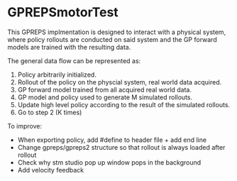 # GPREPSmotorTest
This GPREPS implmentation is designed to interact with a physical system,
where policy rollouts are conducted on said system and the GP forward
models are trained with the resulting data.

The general data flow can be represented as:
1. Policy arbitrarily initialized.
2. Rollout of the policy on the physcial system, real world data
   acquired.
3. GP forward model trained from all acquired real world data.
4. GP model and policy used to generate M simulated rollouts.
5. Update high level policy according to the result of the simulated
   rollouts.
6. Go to step 2 (K times)

To improve:
 * When exporting policy, add #define to header file + add end line 
 * Change gpreps/gpreps2 structure so that rollout is always loaded after rollout
 * Check why stm studio pop up window pops in the background
 * Add velocity feedback